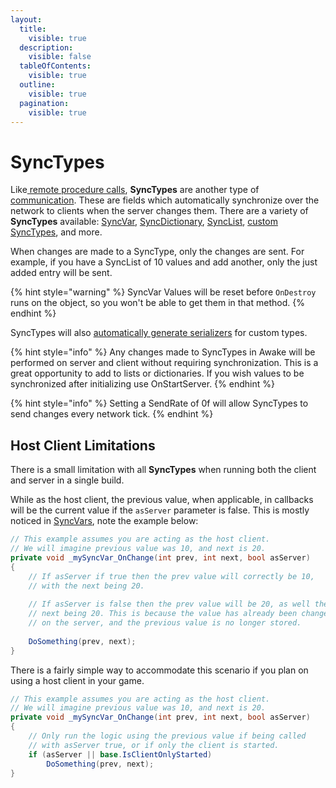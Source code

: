 ```yaml
---
layout:
  title:
    visible: true
  description:
    visible: false
  tableOfContents:
    visible: true
  outline:
    visible: true
  pagination:
    visible: true
---
```


# SyncTypes

Like[ remote procedure calls](../remote-procedure-calls.md), **SyncTypes** are another type of [communication](../../../high-level-overview/terminology/communicating.md). These are fields which automatically synchronize over the network to clients when the server changes them. There are a variety of **SyncTypes** available: [SyncVar](syncvar.md), [SyncDictionary](syncdictionary.md), [SyncList](synclist.md), [custom SyncTypes](custom-synctype.md), and more.

When changes are made to a SyncType, only the changes are sent. For example, if you have a SyncList of 10 values and add another, only the just added entry will be sent.

{% hint style="warning" %}
SyncVar Values will be reset before `OnDestroy` runs on the object, so you won't be able to get them in that method.
{% endhint %}

SyncTypes will also [automatically generate serializers](../../data-serialization/) for custom types.

{% hint style="info" %}
Any changes made to SyncTypes in Awake will be performed on server and client without requiring synchronization. This is a great opportunity to add to lists or dictionaries. If you wish values to be synchronized after initializing use OnStartServer.
{% endhint %}

{% hint style="info" %}
Setting a SendRate of 0f will allow SyncTypes to send changes every network tick.
{% endhint %}

## Host Client Limitations

There is a small limitation with all **SyncTypes** when running both the client and server in a single build.

While as the host client, the previous value, when applicable, in callbacks will be the current value if the `asServer` parameter is false. This is mostly noticed in [SyncVars](syncvar.md), note the example below:

```csharp
// This example assumes you are acting as the host client.
// We will imagine previous value was 10, and next is 20.
private void _mySyncVar_OnChange(int prev, int next, bool asServer)
{
    // If asServer if true then the prev value will correctly be 10,
    // with the next being 20.
    
    // If asServer is false then the prev value will be 20, as well the
    // next being 20. This is because the value has already been changed
    // on the server, and the previous value is no longer stored.
    
    DoSomething(prev, next);
}
```

There is a fairly simple way to accommodate this scenario if you plan on using a host client in your game.

```csharp
// This example assumes you are acting as the host client.
// We will imagine previous value was 10, and next is 20.
private void _mySyncVar_OnChange(int prev, int next, bool asServer)
{
    // Only run the logic using the previous value if being called
    // with asServer true, or if only the client is started.
    if (asServer || base.IsClientOnlyStarted)
        DoSomething(prev, next);
}
```
